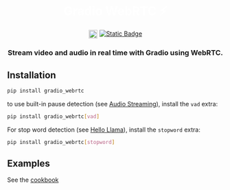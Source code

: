 <h1 style='text-align: center; margin-bottom: 1rem; color: white;'> Gradio WebRTC ⚡️ </h1>

<div style="display: flex; flex-direction: row; justify-content: center">
<img style="display: block; padding-right: 5px; height: 20px;" alt="Static Badge" src="https://img.shields.io/pypi/v/gradio_webrtc"> 
<a href="https://github.com/freddyaboulton/gradio-webrtc" target="_blank"><img alt="Static Badge" src="https://img.shields.io/badge/github-white?logo=github&logoColor=black"></a>
</div>

<h3 style='text-align: center'>
Stream video and audio in real time with Gradio using WebRTC. 
</h3>

## Installation

```bash
pip install gradio_webrtc
```

to use built-in pause detection (see [Audio Streaming](https://freddyaboulton.github.io/gradio-webrtc/user-guide/#reply-on-pause)), install the `vad` extra:

```bash
pip install gradio_webrtc[vad]
```

For stop word detection (see [Hello Llama]()), install the `stopword` extra:
```bash
pip install gradio_webrtc[stopword]
```

## Examples
See the [cookbook](/cookbook)